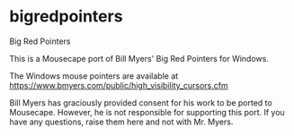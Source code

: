 # bigredpointers
Big Red Pointers

This is a Mousecape port of Bill Myers' Big Red Pointers for Windows.

The Windows mouse pointers are available at https://www.bmyers.com/public/high_visibility_cursors.cfm

Bill Myers has graciously provided consent for his work to be ported to Mousecape. However, he is not responsible for supporting this port. If you have any questions, raise them here and not with Mr. Myers.
